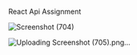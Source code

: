 React Api Assignment


![Screenshot (704)](https://user-images.githubusercontent.com/94943625/148241897-e90abda4-a6ba-4612-92fa-1b2747913f2b.png)

![Uploading Screenshot (705).png…]()
